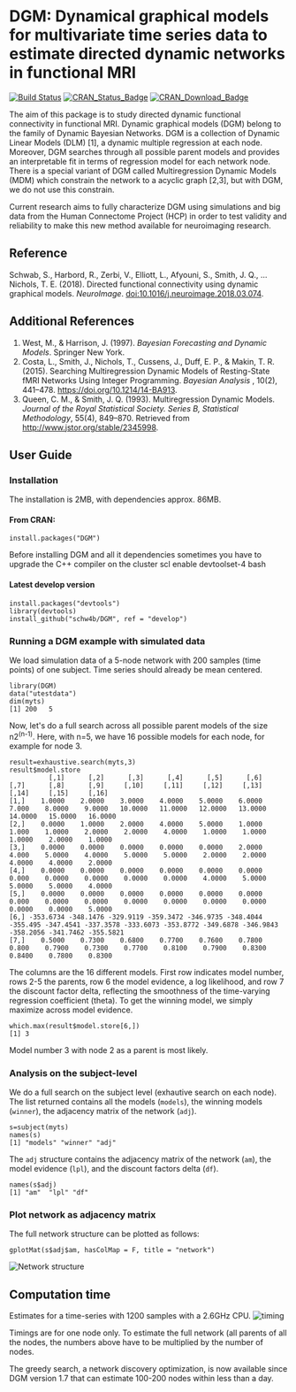 # DGM: Dynamical graphical models for multivariate time series data to estimate directed dynamic networks in functional MRI

[![Build Status](https://travis-ci.org/schw4b/DGM.png?branch=master)](https://travis-ci.org/schw4b/DGM)
[![CRAN\_Status\_Badge](https://www.r-pkg.org/badges/version/DGM)](https://cran.r-project.org/package=DGM)
[![CRAN\_Download\_Badge](https://cranlogs.r-pkg.org/badges/grand-total/DGM)](https://www.r-pkg.org/pkg/DGM)

The aim of this package is to study directed dynamic functional connectivity in functional MRI. Dynamic graphical models (DGM) belong to the family of Dynamic Bayesian Networks. DGM is a collection of Dynamic Linear Models (DLM) [1], a dynamic multiple regression at each node. Moreover, DGM searches through all possible parent models and provides an interpretable fit in terms of regression model for each network node. There is a special variant of DGM called Multiregression Dynamic Models (MDM) which constrain the network to a acyclic graph [2,3], but with DGM, we do not use this constrain.

Current research aims to fully characterize DGM using simulations and big data from the Human Connectome Project (HCP) in order to test validity and reliability to make this new method available for neuroimaging research.

## Reference
Schwab, S., Harbord, R., Zerbi, V., Elliott, L., Afyouni, S., Smith, J. Q., … Nichols, T. E. (2018). Directed functional connectivity using dynamic graphical models. *NeuroImage*. [doi:10.1016/j.neuroimage.2018.03.074](https://doi.org/10.1016/j.neuroimage.2018.03.074).

## Additional References
1. West, M., & Harrison, J. (1997). *Bayesian Forecasting and Dynamic Models*. Springer New York.
2. Costa, L., Smith, J., Nichols, T., Cussens, J., Duff, E. P., & Makin, T. R. (2015). Searching Multiregression Dynamic Models of Resting-State fMRI Networks Using Integer Programming. *Bayesian Analysis* , 10(2), 441–478. https://doi.org/10.1214/14-BA913.
3. Queen, C. M., & Smith, J. Q. (1993). Multiregression Dynamic Models. *Journal of the Royal Statistical Society. Series B, Statistical Methodology*, 55(4), 849–870. Retrieved from http://www.jstor.org/stable/2345998.

## User Guide

### Installation
The installation is 2MB, with dependencies approx. 86MB.

#### From CRAN:
    install.packages("DGM")

Before installing DGM and all it dependencies sometimes you have to upgrade the C++ compiler on the cluster
    scl enable devtoolset-4 bash

#### Latest develop version
    install.packages("devtools")
    library(devtools)
    install_github("schw4b/DGM", ref = "develop")

### Running a DGM example with simulated data
We load simulation data of a 5-node network with 200 samples (time points) of one subject. Time series should already be mean centered.

    library(DGM)
    data("utestdata")
    dim(myts)
    [1] 200   5

Now, let's do a full search across all possible parent models of the size n2<sup>(n-1)</sup>. Here, with n=5, we have 16 possible models for each node, for example for node 3.

    result=exhaustive.search(myts,3)
    result$model.store
              [,1]      [,2]      [,3]      [,4]      [,5]      [,6]     [,7]      [,8]      [,9]     [,10]     [,11]     [,12]     [,13]     [,14]     [,15]     [,16]
    [1,]    1.0000    2.0000    3.0000    4.0000    5.0000    6.0000    7.000    8.0000    9.0000   10.0000   11.0000   12.0000   13.0000   14.0000   15.0000   16.0000
    [2,]    0.0000    1.0000    2.0000    4.0000    5.0000    1.0000    1.000    1.0000    2.0000    2.0000    4.0000    1.0000    1.0000    1.0000    2.0000    1.0000
    [3,]    0.0000    0.0000    0.0000    0.0000    0.0000    2.0000    4.000    5.0000    4.0000    5.0000    5.0000    2.0000    2.0000    4.0000    4.0000    2.0000
    [4,]    0.0000    0.0000    0.0000    0.0000    0.0000    0.0000    0.000    0.0000    0.0000    0.0000    0.0000    4.0000    5.0000    5.0000    5.0000    4.0000
    [5,]    0.0000    0.0000    0.0000    0.0000    0.0000    0.0000    0.000    0.0000    0.0000    0.0000    0.0000    0.0000    0.0000    0.0000    0.0000    5.0000
    [6,] -353.6734 -348.1476 -329.9119 -359.3472 -346.9735 -348.4044 -355.495 -347.4541 -337.3578 -333.6073 -353.8772 -349.6878 -346.9843 -358.2056 -341.7462 -355.5821
    [7,]    0.5000    0.7300    0.6800    0.7700    0.7600    0.7800    0.800    0.7900    0.7300    0.7700    0.8100    0.7900    0.8300    0.8400    0.7800    0.8300

The columns are the 16 different models. First row indicates model number, rows 2-5 the parents, row 6 the model evidence, a log likelihood, and row 7 the discount factor delta, reflecting the smoothness of the time-varying regression coefficient (theta). To get the winning model, we simply maximize across model evidence.

    which.max(result$model.store[6,])
    [1] 3

Model number 3 with node 2 as a parent is most likely.

### Analysis on the subject-level
We do a full search on the subject level (exhautive search on each node). The list returned contains all the models (`models`), the winning models (`winner`), the adjacency matrix of the network (`adj`).

    s=subject(myts)
    names(s)
    [1] "models" "winner" "adj"

The `adj` structure contains the adjacency matrix of the network (`am`), the model evidence (`lpl`), and the discount factors delta (`df`).

    names(s$adj)
    [1] "am"  "lpl" "df"

### Plot network as adjacency matrix
The full network structure can be plotted as follows:

    gplotMat(s$adj$am, hasColMap = F, title = "network")

![Network structure](https://user-images.githubusercontent.com/11832548/36321076-73cc9cb8-1340-11e8-81dc-0977a4b37523.png)

## Computation time

Estimates for a time-series with 1200 samples with a 2.6GHz CPU.
![timing](https://user-images.githubusercontent.com/11832548/36321632-527edb5a-1342-11e8-933b-9dc55652b2a1.png)

Timings are for one node only. To estimate the full network (all parents of all the nodes, the numbers above have to be multiplied by the number of nodes.

The greedy search, a network discovery optimization, is now available since DGM version 1.7 that can estimate 100-200 nodes within less than a day.
